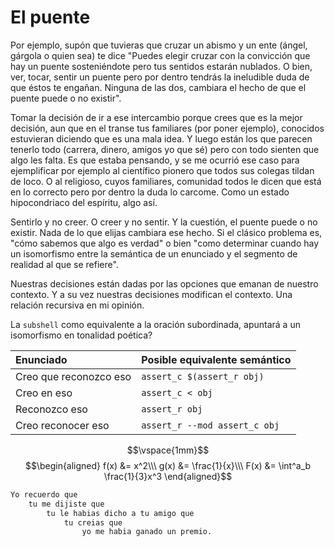 # El puente

Por ejemplo, supón que tuvieras que cruzar un abismo y un ente (ángel,
gárgola o quien sea) te dice "Puedes elegir cruzar con la convicción
que hay un puente sosteniéndote pero tus sentidos estarán nublados. O
bien, ver, tocar, sentir un puente pero por dentro tendrás la
ineludible duda de que éstos te engañan. Ninguna de las dos, cambiara
el hecho de que el puente puede o no existir".

Tomar la decisión de ir a ese intercambio porque crees que es la mejor
decisión, aun que en el transe tus familiares (por poner ejemplo),
conocidos estuvieran diciendo que es una mala idea. Y luego están los
que parecen tenerlo todo (carrera, dinero, amigos yo que sé) pero con
todo sienten que algo les falta. Es que estaba pensando, y se me
ocurrió ese caso para ejemplificar por ejemplo al científico pionero
que todos sus colegas tildan de loco. O al religioso, cuyos
familiares, comunidad todos le dicen que está en lo correcto pero por
dentro la duda lo carcome. Como un estado hipocondriaco del espíritu,
algo así.

Sentirlo y no creer. O creer y no sentir. Y la cuestión, el puente
puede o no existir. Nada de lo que elijas cambiara ese hecho. Si el
clásico problema es, "cómo sabemos que algo es verdad" o bien "como
determinar cuando hay un isomorfismo entre la semántica de un
enunciado y el segmento de realidad al que se refiere".

Nuestras decisiones están dadas por las opciones que emanan de nuestro
contexto. Y a  su vez nuestras decisiones modifican el contexto. Una
relación recursiva en mi opinión.

La `subshell` como equivalente a la oración subordinada, apuntará a un
isomorfismo en tonalidad poética?

| Enunciado                 | Posible equivalente semántico |
| :------------------------ | :---------------------------- |
| Creo que reconozco eso    | `assert_c $(assert_r obj)`    |
| Creo en eso               | `assert_c < obj`              |
| Reconozco eso             | `assert_r obj`                |
| Creo reconocer eso        | `assert_r --mod assert_c obj` |


$$\vspace{1mm}$$
$$\begin{aligned}
    f(x) &= x^2\\\
    g(x) &= \frac{1}{x}\\\
    F(x) &= \int^a_b \frac{1}{3}x^3
\end{aligned}$$

```txt
Yo recuerdo que
    tu me dijiste que
        tu le habias dicho a tu amigo que
            tu creias que
                yo me habia ganado un premio.
```
